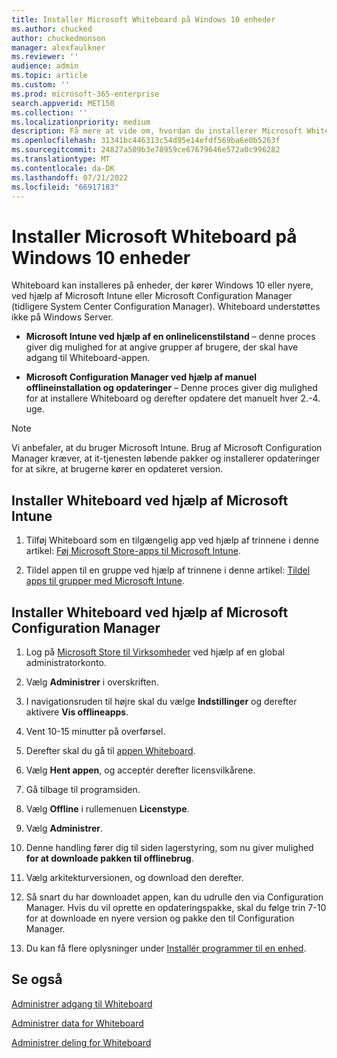 ```yaml
---
title: Installer Microsoft Whiteboard på Windows 10 enheder
ms.author: chucked
author: chuckedmonson
manager: alexfaulkner
ms.reviewer: ''
audience: admin
ms.topic: article
ms.custom: ''
ms.prod: microsoft-365-enterprise
search.appverid: MET150
ms.collection: ''
ms.localizationpriority: medium
description: Få mere at vide om, hvordan du installerer Microsoft Whiteboard på enheder, der kører Windows 10 eller nyere versioner.
ms.openlocfilehash: 31341bc446313c54d95e14efdf569ba6e0b5263f
ms.sourcegitcommit: 24827a509b3e78959ce67679646e572a0c996282
ms.translationtype: MT
ms.contentlocale: da-DK
ms.lasthandoff: 07/21/2022
ms.locfileid: "66917183"
---
```

# <a name="deploy-microsoft-whiteboard-on-windows-10-devices"></a>Installer Microsoft Whiteboard på Windows 10 enheder

Whiteboard kan installeres på enheder, der kører Windows 10 eller nyere, ved hjælp af Microsoft Intune eller Microsoft Configuration Manager (tidligere System Center Configuration Manager). Whiteboard understøttes ikke på Windows Server.

- **Microsoft Intune ved hjælp af en onlinelicenstilstand** – denne proces giver dig mulighed for at angive grupper af brugere, der skal have adgang til Whiteboard-appen.

- **Microsoft Configuration Manager ved hjælp af manuel offlineinstallation og opdateringer** – Denne proces giver dig mulighed for at installere Whiteboard og derefter opdatere det manuelt hver 2.-4. uge.

>[!NOTE]
> Vi anbefaler, at du bruger Microsoft Intune. Brug af Microsoft Configuration Manager kræver, at it-tjenesten løbende pakker og installerer opdateringer for at sikre, at brugerne kører en opdateret version.

## <a name="install-whiteboard-using-microsoft-intune"></a>Installer Whiteboard ved hjælp af Microsoft Intune

1. Tilføj Whiteboard som en tilgængelig app ved hjælp af trinnene i denne artikel: [Føj Microsoft Store-apps til Microsoft Intune](/mem/intune/apps/store-apps-windows).

2. Tildel appen til en gruppe ved hjælp af trinnene i denne artikel: [Tildel apps til grupper med Microsoft Intune](/mem/intune/apps/apps-deploy).

## <a name="install-whiteboard-using-microsoft-configuration-manager"></a>Installer Whiteboard ved hjælp af Microsoft Configuration Manager

1. Log på [Microsoft Store til Virksomheder](https://businessstore.microsoft.com) ved hjælp af en global administratorkonto.

2. Vælg **Administrer** i overskriften.

3. I navigationsruden til højre skal du vælge **Indstillinger** og derefter aktivere **Vis offlineapps**.

4. Vent 10-15 minutter på overførsel.

5. Derefter skal du gå til [appen Whiteboard](https://businessstore.microsoft.com/store/details/microsoft-whiteboard/9mspc6mp8fm4).

6. Vælg **Hent appen**, og acceptér derefter licensvilkårene.

7. Gå tilbage til programsiden.

8. Vælg **Offline** i rullemenuen **Licenstype**.

9. Vælg **Administrer**.

10. Denne handling fører dig til siden lagerstyring, som nu giver mulighed **for at downloade pakken til offlinebrug**.

11. Vælg arkitekturversionen, og download den derefter.

12. Så snart du har downloadet appen, kan du udrulle den via Configuration Manager. Hvis du vil oprette en opdateringspakke, skal du følge trin 7-10 for at downloade en nyere version og pakke den til Configuration Manager.

13. Du kan få flere oplysninger under [Installér programmer til en enhed](/mem/configmgr/apps/deploy-use/install-app-for-device).

## <a name="see-also"></a>Se også

[Administrer adgang til Whiteboard](manage-whiteboard-access-organizations.md)

[Administrer data for Whiteboard](manage-data-organizations.md)

[Administrer deling for Whiteboard](manage-sharing-organizations.md)


